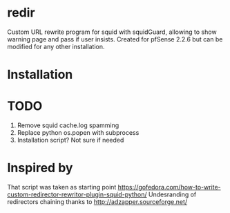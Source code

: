 # redir
Custom URL rewrite program for squid with squidGuard, allowing to show warning page and pass if user insists.
Created for pfSense 2.2.6 but can be modified for any other installation.

# Installation

# TODO
1. Remove squid cache.log spamming
2. Replace python os.popen with subprocess
3. Installation script? Not sure if needed

# Inspired by
That script was taken as starting point
https://gofedora.com/how-to-write-custom-redirector-rewritor-plugin-squid-python/ 
Undesranding of redirectors chaining thanks to
http://adzapper.sourceforge.net/
